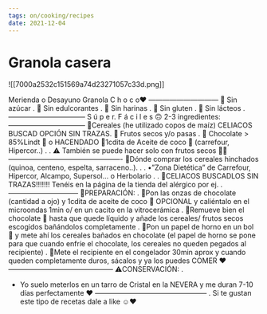 ```yaml
---
tags: on/cooking/recipes
date: 2021-12-04
---
```

# Granola casera

![[7000a2532c151569a74d23271057c33d.png]]

Merienda o Desayuno
Granola C h o c o♥️
——————————
🌱 Sin azúcar .
🌱 Sin edulcorantes .
🌱 Sin harinas .
🌱 Sin gluten .
🌱 Sin lácteos .
———————————
S ú p e r. F á c i l e s 🙃
2-3 ingredientes:
———————————
🔸Cereales (he utilizado copos de maíz) CELIACOS BUSCAD OPCIÓN SIN TRAZAS.
🔸 Frutos secos y/o pasas .
🔸 Chocolate > 85%Lindt 🍫 o HACENDADO
🔸1cdita de Aceite de coco 🥥 (carrefour, Hipercor..)
.
. ⚠️ También se puede hacer solo con frutos secos 👌🏽
————————————————-
🤔Dónde comprar los cereales hinchados (quinoa, centeno, espelta, sarraceno..). .
.
•”Zona Dietética” de Carrefour, Hipercor, Alcampo, Supersol... o Herbolario . .
🔴CELIACOS BUSCADLOS SIN TRAZAS!!!!!!! Tenéis en la página de la tienda del alérgico por ej.
.
——————————
🔺PREPARACIÓN:
.
🔺Pon las onzas de chocolate (cantidad a ojo) y 1cdita de aceite de coco 🥥 OPCIONAL y caliéntalo en el microondas 1min o/ en un cacito en la vitrocerámica .
🔺Remueve bien el chocolate 🍫 hasta que quede líquido y añade los cereales/ frutos secos escogidos bañándolos completamente
.
🔺Pon un papel de horno en un bol 🥣 y mete ahí los cereales bañados en chocolate (el papel de horno se pone para que cuando enfríe el chocolate, los cereales no queden pegados al recipiente)
.
🔺Mete el recipiente en el congelador 30min aprox y cuando queden completamente duros, sácalos y ya los puedes COMER ♥️
———————————————
⚠️CONSERVACIÓN: .

- Yo suelo meterlos en un tarro de Cristal en la NEVERA y me duran 7-10 días perfectamente ♥️
———————————————— .
Si te gustan este tipo de recetas dale a like ☺️♥️
